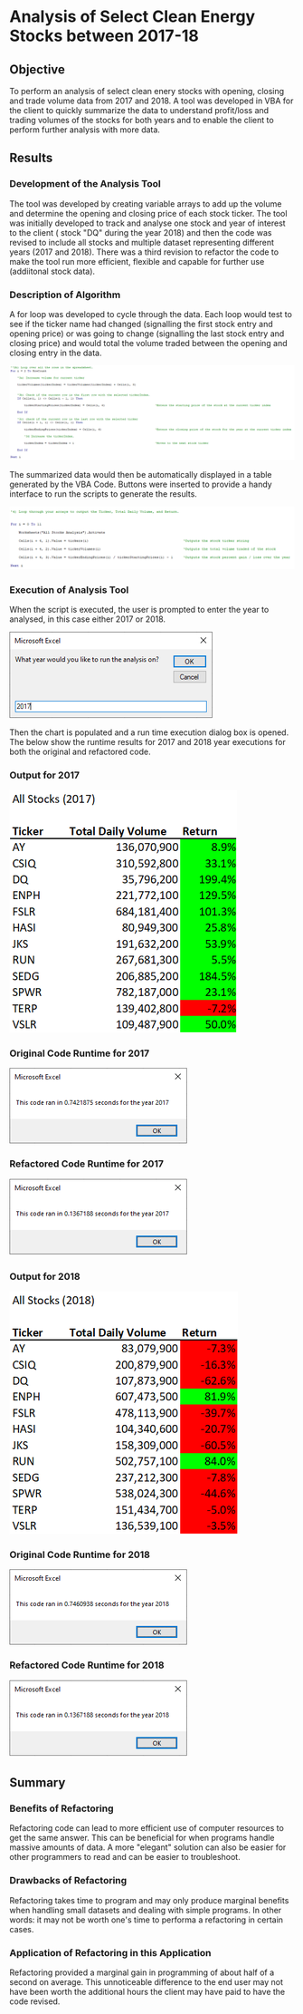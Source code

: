 # Analysis of Select Clean Energy Stocks between 2017-18

## Objective

To perform an analysis of select clean enery stocks with opening, closing and trade volume data from 2017 and 2018.  A tool was developed in VBA for the client to quickly summarize the data to understand profit/loss and trading volumes of the stocks for both years and to enable the client to perform further analysis with more data.


## Results

### Development of the Analysis Tool

The tool was developed by creating variable arrays to add up the volume and determine the opening and closing price of each stock ticker. The tool was initially developed to track and analyse one stock and year of interest to the client ( stock "DQ" during the year 2018) and then the code was revised to include all stocks and multiple dataset representing different years (2017 and 2018).  There was a third revision to refactor the code to make the tool run more efficient, flexible and capable for further use (addiitonal stock data).

### Description of Algorithm

A for loop was developed to cycle through the data.  Each loop would test to see if the ticker name had changed (signalling the first stock entry and opening price) or was going to change (signalling the last stock entry and closing price) and would total the volume traded between the opening and closing entry in the data.

![Code of Calcs](/Resources/VBA_Code_Calc.png)

The summarized data would then be automatically displayed in a table generated by the VBA Code.  Buttons were inserted to provide a handy interface to run the scripts to generate the results.

![Code of Output](/Resources/VBA_Code_Output.png)

### Execution of Analysis Tool

When the script is executed, the user is prompted to enter the year to analysed, in this case either 2017 or 2018. 

![Year Input](/Resources/Screenshot_Year_Input.png)

Then the chart is populated and a run time execution dialog box is opened.  The below show the runtime results for 2017 and 2018 year executions for both the original and refactored code.

### Output for 2017

![2017 Summary Output](/Resources/All_Stocks_2017.png)

### Original Code Runtime for 2017

![2017 Runtime](/Resources/VBA_Challenge_2017_prerefx.png)

### Refactored Code Runtime for 2017

![2017 Runtime](/Resources/VBA_Challenge_2017.png)

### Output for 2018

![2018 Summary Output](/Resources/All_Stocks_2018.png)

### Original Code Runtime for 2018

![2017 Runtime](/Resources/VBA_Challenge_2018_prerefx.png)

### Refactored Code Runtime for 2018

![2018 Runtime](/Resources/VBA_Challenge_2018.png)


## Summary

### Benefits of Refactoring

Refactoring code can lead to more efficient use of computer resources to get the same answer.  This can be beneficial for when programs handle massive amounts of data.  A more "elegant" solution can also be easier for other programmers to read and can be easier to troubleshoot.

### Drawbacks of Refactoring

Refactoring takes time to program and may only produce marginal benefits when handling small datasets and dealing with simple programs.  In other words: it may not be worth one's time to performa a refactoring in certain cases.

### Application of Refactoring in this Application

Refactoring provided a marginal gain in programming of about half of a second on average.  This unnoticeable difference to the end user may not have been worth the additional hours the client may have paid to have the code revised.
